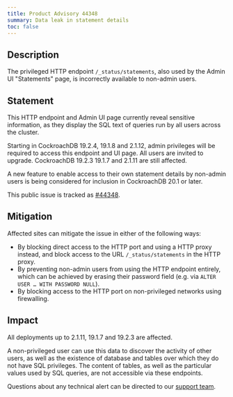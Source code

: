 ```yaml
---
title: Product Advisory 44348
summary: Data leak in statement details
toc: false
---
```


## Description

The privileged HTTP endpoint `/_status/statements`, also used by the
Admin UI "Statements" page, is incorrectly available to non-admin
users.

## Statement

This HTTP endpoint and Admin UI page currently reveal sensitive
information, as they display the SQL text of queries run by all users
across the cluster.

Starting in CockroachDB 19.2.4, 19.1.8 and 2.1.12, admin privileges
will be required to access this endpoint and UI page. All users are invited
to upgrade.  CockroachDB 19.2.3 19.1.7 and 2.1.11 are still affected.

A new feature to enable access to their own statement details by
non-admin users is being considered for inclusion in CockroachDB 20.1
or later.

This public issue is tracked as [#44348](https://github.com/cockroachdb/cockroach/issues/44348).

## Mitigation

Affected sites can mitigate the issue in either of the following ways:

- By blocking direct access to the HTTP port and using a HTTP proxy instead, and block access to the URL `/_status/statements` in the HTTP proxy.
- By preventing non-admin users from using the HTTP endpoint entirely,
  which can be achieved by erasing their password field (e.g. via
  `ALTER USER … WITH PASSWORD NULL`).
- By blocking access to the HTTP port on non-privileged networks using firewalling.

## Impact

All deployments up to 2.1.11, 19.1.7 and 19.2.3 are affected.

A non-privileged user can use this data to discover the activity of
other users, as well as the existence of database and tables over
which they do not have SQL privileges. The content of tables, as well
as the particular values used by SQL queries, are not accessible via
these endpoints.

Questions about any technical alert can be directed to our [support
team](https://support.cockroachlabs.com/).
